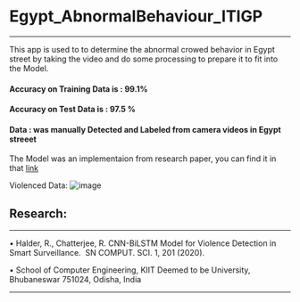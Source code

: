 # Egypt_AbnormalBehaviour_ITIGP
-------------------------------------------------------------------------
This app is used to to determine the abnormal crowed behavior in Egypt street by taking 
the video and do some processing to prepare it to fit into the Model.

#### Accuracy on Training Data is : 99.1% 
#### Accuracy on Test Data is : 97.5 %
#### Data : was manually Detected and Labeled from camera videos in Egypt streeet 

The Model was an implementaion from research paper, you can find it in that [link](https://link.springer.com/article/10.1007/s42979-020-00207-x)

Violenced Data:
![image](https://www.google.com/url?sa=i&url=https%3A%2F%2Fenglish.ahram.org.eg%2FNewsContent%2F1%2F0%2F19666%2FEgypt%2FIn-Egypt%2C-revolution-and-rogue-police-spell-street.aspx&psig=AOvVaw1l1UxKBMJC02TyYK5bKz3K&ust=1641226518749000&source=images&cd=vfe&ved=0CAsQjRxqFwoTCKDHmra7k_UCFQAAAAAdAAAAABAD)
## Research:
---------------------
• Halder, R., Chatterjee, R. CNN-BiLSTM Model for Violence Detection in Smart Surveillance. 
SN COMPUT. SCI. 1, 201 (2020).

• School of Computer Engineering, KIIT Deemed to be University, Bhubaneswar 751024, Odisha, India

------------------------------------------------------------------------------------------------------------------------
